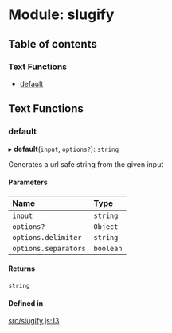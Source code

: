 # Module: slugify

## Table of contents

### Text Functions

- [default](slugify.md#default)

## Text Functions

### default

▸ **default**(`input`, `options?`): `string`

Generates a url safe string from the given input

#### Parameters

| Name | Type |
| :------ | :------ |
| `input` | `string` |
| `options?` | `Object` |
| `options.delimiter` | `string` |
| `options.separators` | `boolean` |

#### Returns

`string`

#### Defined in

[src/slugify.js:13](https://github.com/Twipped/js-utils/blob/f2eceb5/src/slugify.js#L13)
